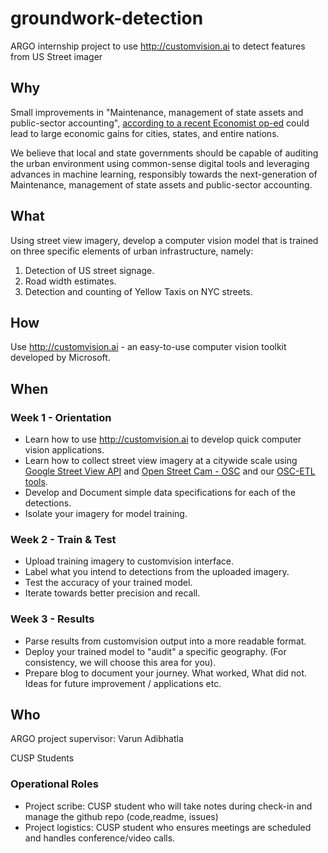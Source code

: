 # groundwork-detection
ARGO internship project to use http://customvision.ai to detect features from US Street imager

## Why
Small improvements in "Maintenance, management of state assets and public-sector accounting", [according to a recent Economist op-ed](https://www.economist.com/leaders/2018/10/20/large-economic-gains-can-come-from-mundane-improvements-in-policy)  could lead to large economic gains for cities, states, and entire nations.

We believe that local and state governments should be capable of auditing the urban environment using common-sense digital tools and leveraging advances in machine learning, responsibly towards the next-generation of Maintenance, management of state assets and public-sector accounting.

## What
Using street view imagery, develop a computer vision model that is trained on three specific elements of urban infrastructure, namely: 
1. Detection of US street signage.
2. Road width estimates.
3. Detection and counting of Yellow Taxis on NYC streets.

## How
Use http://customvision.ai - an easy-to-use computer vision toolkit developed by Microsoft.

## When
### Week 1 - Orientation
- Learn how to use http://customvision.ai to develop quick computer vision applications.
- Learn how to collect street view imagery at a citywide scale using [Google Street View API](https://developers.google.com/maps/documentation/streetview/intro) and [Open Street Cam - OSC](http://openstreetcam.org/) and our [OSC-ETL tools](https://github.com/Streets-Data-Collaborative/osc-tools).
- Develop and Document simple data specifications for each of the detections.
- Isolate your imagery for model training.

### Week 2 - Train & Test
- Upload training imagery to customvision interface.
- Label what you intend to detections from the uploaded imagery.
- Test the accuracy of your trained model.
- Iterate towards better precision and recall.

### Week 3 - Results
- Parse results from customvision output into a more readable format.
- Deploy your trained model to "audit" a specific geography. (For consistency, we will choose this area for you).
- Prepare blog to document your journey. What worked, What did not. Ideas for future improvement / applications etc.

## Who
ARGO project supervisor: Varun Adibhatla

CUSP Students

### Operational Roles 
- Project scribe: CUSP student who will take notes during check-in and manage the github repo (code,readme, issues)
- Project logistics: CUSP student who ensures meetings are scheduled and handles conference/video calls.
